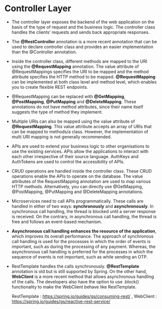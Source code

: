 # Controller Layer 

- The controller layer exposes the backend of the web application on the basis of the type of request and the business logic. The controller class handles the clients’ requests and sends back appropriate responses. 

- The **@RestController** annotation is a more recent annotation that can be used to declare controller class and provides an easier implementation than the @Controller annotation.

- Inside the controller class, different methods are mapped to the URI using the **@RequestMapping** annotation. The value attribute of @RequestMappings specifies the URI to be mapped and the method attribute specifies the HTTP method to be mapped. **@RequestMapping** can be implemented at both class level and method level, which enables you to create flexible REST endpoints. 

- @RequestMapping can be replaced with **@GetMapping**, **@PostMapping**, **@PutMapping** and **@DeleteMapping**. These annotations do not have method attributes, since their name itself suggests the type of method they implement. 

- Multiple URIs can also be mapped using the value attribute of **@RequestMapping**. This value attribute accepts an array of URIs that can be mapped to methods/a class. However, the implementation of multi URI mapping is not generally recommended.

- APIs are used to extend your business logic to other organisations to use the existing services. APIs allow the applications to interact with each other irrespective of their source language. AuthKeys and AuthTokens are used to control the accessibility of APIs.

- CRUD operations are handled inside the controller class. These CRUD operations enable the APIs to operate on the database. The value attributes of the RequestMapping annotation are used to map various HTTP methods. Alternatively, you can directly use @GetMapping, @PostMapping, @PutMapping and @DeleteMapping annotations.

- Microservices need to call APIs programmatically. These calls are handled in either of two ways: **synchronously** and **asynchronously**. In synchronous call handling, the thread is blocked until a server response is received. On the contrary, in asynchronous call handling, the thread is free and follows an event-based mechanism. 

- **Asynchronous call handling enhances the resource of the application**, which improves its overall performance. The approach of synchronous call handling is used for the processes in which the order of events is important, such as during the processing of any payment. Whereas, the asynchronous call handling is preferred for the processes in which the sequence of events is not important, such as while sending an OTP. 

- RestTemplate handles the calls synchronously. **@RestTemplate**  annotation is old but is still supported by Spring. On the other hand, **WebClient** is a more recent method that allows asynchronous handling of the calls. The developers also have the option to use .block() functionality to make the WebClient behave like RestTemplate. 
  
  RestTemplate : https://spring.io/guides/gs/consuming-rest/ , WebClient : https://spring.io/guides/gs/reactive-rest-service/
